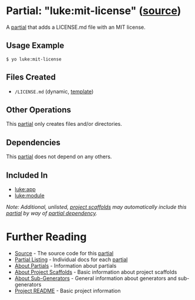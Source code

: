 # Partial: "luke:mit-license" ([source](../../generators/mit-license/index.js))

A [partial](../partials.md) that adds a LICENSE.md file with an MIT license.

## Usage Example

```
$ yo luke:mit-license
```

## Files Created

* `/LICENSE.md` (dynamic, [template](../../templates/core/_MIT-LICENSE.md))

## Other Operations

This [partial](../partials.md) only creates files and/or directories.

## Dependencies

This [partial](../partials.md) does not depend on any others.

## Included In

* [luke:app](../project-scaffolds/app.md)
* [luke:module](../project-scaffolds/module.md)

_Note: Additional, unlisted, [project scaffolds](../project-scaffolds.md) may
automatically include this [partial](../partials.md) by way of
[partial dependency](../partials.md#partial-dependency)._

# Further Reading

* [Source](../../generators/mit-license/index.js) - The source code for this [partial](../partials.md)
* [Partial Listing](./) - Individual docs for each [partial](../partials.md)
* [About Partials](../partials.md) - Information about partials
* [About Project Scaffolds](../project-scaffolds.md) - Basic information about project scaffolds
* [About Sub-Generators](../generators.md) - General information about generators and sub-generators
* [Project README](../README.md) - Basic project information